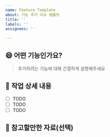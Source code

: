 ```yaml
---
name: Feature Template
about: 기능 추가 이슈 템플릿
title: ''
labels: ''
assignees: ''

---
```


## 😄 어떤 기능인가요?

> 추가하려는 기능에 대해 간결하게 설명해주세요

## 🧐 작업 상세 내용

- [ ] TODO
- [ ] TODO
- [ ] TODO

## 🎁 참고할만한 자료(선택)
